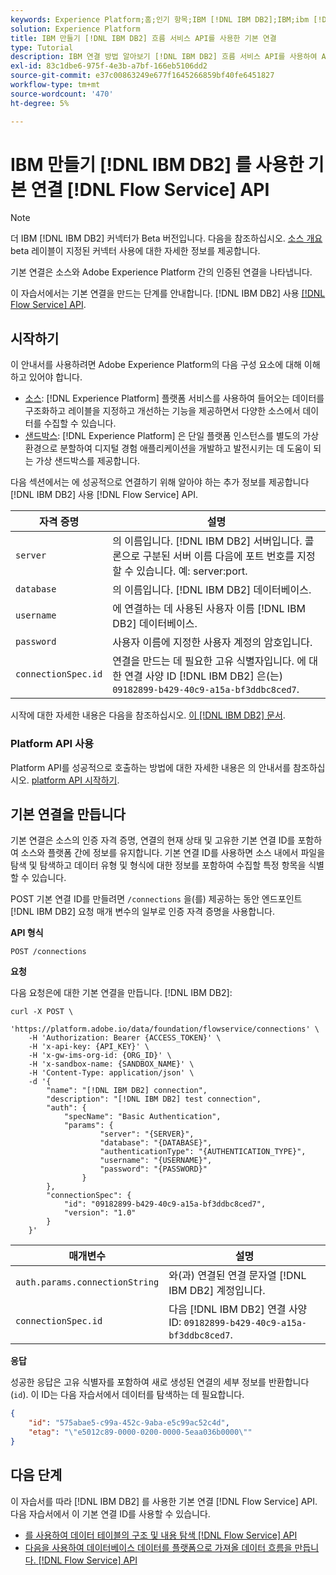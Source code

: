 ```yaml
---
keywords: Experience Platform;홈;인기 항목;IBM [!DNL IBM DB2];IBM;ibm [!DNL IBM DB2];[!DNL IBM DB2];[!DNL IBM DB2]
solution: Experience Platform
title: IBM 만들기 [!DNL IBM DB2] 흐름 서비스 API를 사용한 기본 연결
type: Tutorial
description: IBM 연결 방법 알아보기 [!DNL IBM DB2] 흐름 서비스 API를 사용하여 Adobe Experience Platform에 전송됩니다.
exl-id: 83c1dbe6-975f-4e3b-a7bf-166eb5106dd2
source-git-commit: e37c00863249e677f1645266859bf40fe6451827
workflow-type: tm+mt
source-wordcount: '470'
ht-degree: 5%

---
```


# IBM 만들기 [!DNL IBM DB2] 를 사용한 기본 연결 [!DNL Flow Service] API

>[!NOTE]
>
>더 IBM [!DNL IBM DB2] 커넥터가 Beta 버전입니다. 다음을 참조하십시오. [소스 개요](../../../../home.md#terms-and-conditions) beta 레이블이 지정된 커넥터 사용에 대한 자세한 정보를 제공합니다.

기본 연결은 소스와 Adobe Experience Platform 간의 인증된 연결을 나타냅니다.

이 자습서에서는 기본 연결을 만드는 단계를 안내합니다. [!DNL IBM DB2] 사용 [[!DNL Flow Service] API](https://www.adobe.io/experience-platform-apis/references/flow-service/).

## 시작하기

이 안내서를 사용하려면 Adobe Experience Platform의 다음 구성 요소에 대해 이해하고 있어야 합니다.

* [소스](../../../../home.md): [!DNL Experience Platform] 플랫폼 서비스를 사용하여 들어오는 데이터를 구조화하고 레이블을 지정하고 개선하는 기능을 제공하면서 다양한 소스에서 데이터를 수집할 수 있습니다.
* [샌드박스](../../../../../sandboxes/home.md): [!DNL Experience Platform] 은 단일 플랫폼 인스턴스를 별도의 가상 환경으로 분할하여 디지털 경험 애플리케이션을 개발하고 발전시키는 데 도움이 되는 가상 샌드박스를 제공합니다.

다음 섹션에서는 에 성공적으로 연결하기 위해 알아야 하는 추가 정보를 제공합니다 [!DNL IBM DB2] 사용 [!DNL Flow Service] API.

| 자격 증명 | 설명 |
| ---------- | ----------- |
| `server` | 의 이름입니다. [!DNL IBM DB2] 서버입니다. 콜론으로 구분된 서버 이름 다음에 포트 번호를 지정할 수 있습니다. 예: server:port. |
| `database` | 의 이름입니다. [!DNL IBM DB2] 데이터베이스. |
| `username` | 에 연결하는 데 사용된 사용자 이름 [!DNL IBM DB2] 데이터베이스. |
| `password` | 사용자 이름에 지정한 사용자 계정의 암호입니다. |
| `connectionSpec.id` | 연결을 만드는 데 필요한 고유 식별자입니다. 에 대한 연결 사양 ID [!DNL IBM DB2] 은(는) `09182899-b429-40c9-a15a-bf3ddbc8ced7`. |

시작에 대한 자세한 내용은 다음을 참조하십시오. [이 [!DNL IBM DB2] 문서](https://www.ibm.com/support/knowledgecenter/SSFMBX/com.ibm.swg.im.dashdb.doc/connecting/connect_credentials.html).

### Platform API 사용

Platform API를 성공적으로 호출하는 방법에 대한 자세한 내용은 의 안내서를 참조하십시오. [platform API 시작하기](../../../../../landing/api-guide.md).

## 기본 연결을 만듭니다

기본 연결은 소스의 인증 자격 증명, 연결의 현재 상태 및 고유한 기본 연결 ID를 포함하여 소스와 플랫폼 간에 정보를 유지합니다. 기본 연결 ID를 사용하면 소스 내에서 파일을 탐색 및 탐색하고 데이터 유형 및 형식에 대한 정보를 포함하여 수집할 특정 항목을 식별할 수 있습니다.

POST 기본 연결 ID를 만들려면 `/connections` 을(를) 제공하는 동안 엔드포인트 [!DNL IBM DB2] 요청 매개 변수의 일부로 인증 자격 증명을 사용합니다.

**API 형식**

```https
POST /connections
```

**요청**

다음 요청은에 대한 기본 연결을 만듭니다. [!DNL IBM DB2]:

```shell
curl -X POST \
    'https://platform.adobe.io/data/foundation/flowservice/connections' \
    -H 'Authorization: Bearer {ACCESS_TOKEN}' \
    -H 'x-api-key: {API_KEY}' \
    -H 'x-gw-ims-org-id: {ORG_ID}' \
    -H 'x-sandbox-name: {SANDBOX_NAME}' \
    -H 'Content-Type: application/json' \
    -d '{
        "name": "[!DNL IBM DB2] connection",
        "description": "[!DNL IBM DB2] test connection",
        "auth": {
            "specName": "Basic Authentication",
            "params": {
                    "server": "{SERVER}",
                    "database": "{DATABASE}",
                    "authenticationType": "{AUTHENTICATION_TYPE}",
                    "username": "{USERNAME}",
                    "password": "{PASSWORD}"
                }
        },
        "connectionSpec": {
            "id": "09182899-b429-40c9-a15a-bf3ddbc8ced7",
            "version": "1.0"
        }
    }'
```

| 매개변수 | 설명 |
| --------- | ----------- |
| `auth.params.connectionString` | 와(과) 연결된 연결 문자열 [!DNL IBM DB2] 계정입니다. |
| `connectionSpec.id` | 다음 [!DNL IBM DB2] 연결 사양 ID: `09182899-b429-40c9-a15a-bf3ddbc8ced7`. |

**응답**

성공한 응답은 고유 식별자를 포함하여 새로 생성된 연결의 세부 정보를 반환합니다(`id`). 이 ID는 다음 자습서에서 데이터를 탐색하는 데 필요합니다.

```json
{
    "id": "575abae5-c99a-452c-9aba-e5c99ac52c4d",
    "etag": "\"e5012c89-0000-0200-0000-5eaa036b0000\""
}
```

## 다음 단계

이 자습서를 따라 [!DNL IBM DB2] 를 사용한 기본 연결 [!DNL Flow Service] API. 다음 자습서에서 이 기본 연결 ID를 사용할 수 있습니다.

* [를 사용하여 데이터 테이블의 구조 및 내용 탐색 [!DNL Flow Service] API](../../explore/tabular.md)
* [다음을 사용하여 데이터베이스 데이터를 플랫폼으로 가져올 데이터 흐름을 만듭니다. [!DNL Flow Service] API](../../collect/database-nosql.md)

